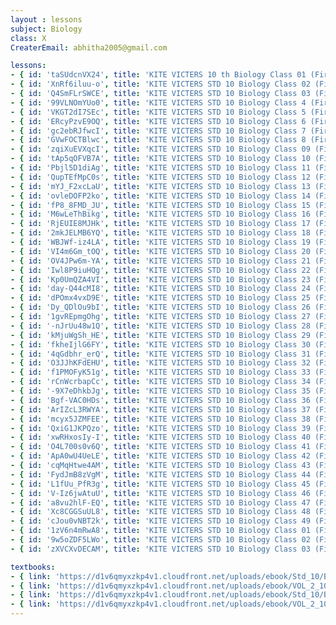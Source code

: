 ```yaml
--- 
layout : lessons 
subject: Biology
class: X
CreaterEmail: abhitha2005@gmail.com

lessons: 
- { id: 'taSUdcnVX24', title: 'KITE VICTERS 10 th Biology Class 01 (First Bell-ഫസ്റ്റ് ബെല്‍)' }
- { id: 'XnRf6iluu-o', title: 'KITE VICTERS STD 10 Biology Class 02 (First Bell-ഫസ്റ്റ് ബെല്‍)' }
- { id: 'Q4SmFLrSWCE', title: 'KITE VICTERS STD 10 Biology Class 03 (First Bell-ഫസ്റ്റ് ബെല്‍)' }
- { id: '99VLNOmYUo0', title: 'KITE VICTERS STD 10 Biology Class 4 (First Bell-ഫസ്റ്റ് ബെല്‍)' }
- { id: 'VKGT2dI7SEc', title: 'KITE VICTERS STD 10 Biology Class 5 (First Bell-ഫസ്റ്റ് ബെല്‍)' }
- { id: 'ERcyPzvE9OQ', title: 'KITE VICTERS STD 10 Biology Class 6 (First Bell-ഫസ്റ്റ് ബെല്‍)' }
- { id: 'gc2ebRJfwcI', title: 'KITE VICTERS STD 10 Biology Class 7 (First Bell-ഫസ്റ്റ് ബെല്‍)' }
- { id: 'GVwFOCTBlwc', title: 'KITE VICTERS STD 10 Biology Class 8 (First Bell-ഫസ്റ്റ് ബെല്‍)' }
- { id: 'zqiXuEVXqcI', title: 'KITE VICTERS STD 10 Biology Class 09 (First Bell-ഫസ്റ്റ് ബെല്‍)' }
- { id: 'tAp5qOFVB7A', title: 'KITE VICTERS STD 10 Biology Class 10 (First Bell-ഫസ്റ്റ് ബെല്‍)' }
- { id: 'Pbjl5D1diAg', title: 'KITE VICTERS STD 10 Biology Class 11 (First Bell-ഫസ്റ്റ് ബെല്‍)' }
- { id: 'QupTEfMpC0s', title: 'KITE VICTERS STD 10 Biology Class 12 (First Bell-ഫസ്റ്റ് ബെല്‍)' }
- { id: 'mYJ_F2xcLaU', title: 'KITE VICTERS STD 10 Biology Class 13 (First Bell-ഫസ്റ്റ് ബെല്‍)' }
- { id: 'ovleDOFP2ko', title: 'KITE VICTERS STD 10 Biology Class 14 (First Bell-ഫസ്റ്റ് ബെല്‍)' }
- { id: 'fP8_8FMD_JU', title: 'KITE VICTERS STD 10 Biology Class 15 (First Bell-ഫസ്റ്റ് ബെല്‍)' }
- { id: 'M6wLeThBikg', title: 'KITE VICTERS STD 10 Biology Class 16 (First Bell-ഫസ്റ്റ് ബെല്‍)' }
- { id: 'RjEUIE8MJHk', title: 'KITE VICTERS STD 10 Biology Class 17 (First Bell-ഫസ്റ്റ് ബെല്‍)' }
- { id: '2mkJELMB6YQ', title: 'KITE VICTERS STD 10 Biology Class 18 (First Bell-ഫസ്റ്റ് ബെല്‍)' }
- { id: 'WBJWf-iz4LA', title: 'KITE VICTERS STD 10 Biology Class 19 (First Bell-ഫസ്റ്റ് ബെല്‍)' }
- { id: 'VI4m6Gm_tOQ', title: 'KITE VICTERS STD 10 Biology Class 20 (First Bell-ഫസ്റ്റ് ബെല്‍)' }
- { id: 'OV4JPw6m-YA', title: 'KITE VICTERS STD 10 Biology Class 21 (First Bell-ഫസ്റ്റ് ബെല്‍)' }
- { id: 'Iwl8P9iuHQg', title: 'KITE VICTERS STD 10 Biology Class 22 (First Bell-ഫസ്റ്റ് ബെല്‍)' }
- { id: 'Kp0UmQZA4VI', title: 'KITE VICTERS STD 10 Biology Class 23 (First Bell-ഫസ്റ്റ് ബെല്‍)' }
- { id: 'day-Q44cMI8', title: 'KITE VICTERS STD 10 Biology Class 24 (First Bell-ഫസ്റ്റ് ബെല്‍)' }
- { id: 'dPOmx4vxD9E', title: 'KITE VICTERS STD 10 Biology Class 25 (First Bell-ഫസ്റ്റ് ബെല്‍)' }
- { id: 'Dy_QDlOu9bI', title: 'KITE VICTERS STD 10 Biology Class 26 (First Bell-ഫസ്റ്റ് ബെല്‍)' }
- { id: '1gvREpmgOhg', title: 'KITE VICTERS STD 10 Biology Class 27 (First Bell-ഫസ്റ്റ് ബെല്‍)' }
- { id: '-nJrUu48w1Q', title: 'KITE VICTERS STD 10 Biology Class 28 (First Bell-ഫസ്റ്റ് ബെല്‍)' }
- { id: 'kMjuWgSh_HE', title: 'KITE VICTERS STD 10 Biology Class 29 (First Bell-ഫസ്റ്റ് ബെല്‍)' }
- { id: 'fkheIjlG6FY', title: 'KITE VICTERS STD 10 Biology Class 30 (First Bell-ഫസ്റ്റ് ബെല്‍)' }
- { id: '4qGdbhr_erQ', title: 'KITE VICTERS STD 10 Biology Class 31 (First Bell-ഫസ്റ്റ് ബെല്‍)' }
- { id: 'O3JJhKFdEHU', title: 'KITE VICTERS STD 10 Biology Class 32 (First Bell-ഫസ്റ്റ് ബെല്‍)' }
- { id: 'f1PMOFyK51g', title: 'KITE VICTERS STD 10 Biology Class 33 (First Bell-ഫസ്റ്റ് ബെല്‍)' }
- { id: 'rCnWcrbapCc', title: 'KITE VICTERS STD 10 Biology Class 34 (First Bell-ഫസ്റ്റ് ബെല്‍)' }
- { id: '-9X7eDhkbJg', title: 'KITE VICTERS STD 10 Biology Class 35 (First Bell-ഫസ്റ്റ് ബെല്‍)' }
- { id: 'Bgf-VAC0HDs', title: 'KITE VICTERS STD 10 Biology Class 36 (First Bell-ഫസ്റ്റ് ബെല്‍)' }
- { id: 'ArIZcL3RWYA', title: 'KITE VICTERS STD 10 Biology Class 37 (First Bell-ഫസ്റ്റ് ബെല്‍)' }
- { id: 'mcyx5JZMFEE', title: 'KITE VICTERS STD 10 Biology Class 38 (First Bell-ഫസ്റ്റ് ബെല്‍)' }
- { id: 'QxiG1JKPQzo', title: 'KITE VICTERS STD 10 Biology Class 39 (First Bell-ഫസ്റ്റ് ബെല്‍)' }
- { id: 'xwRHxosIy-I', title: 'KITE VICTERS STD 10 Biology Class 40 (First Bell-ഫസ്റ്റ് ബെല്‍)' }
- { id: 'O4L700s0v6Q', title: 'KITE VICTERS STD 10 Biology Class 41 (First Bell-ഫസ്റ്റ് ബെല്‍)' }
- { id: 'ApA0wU4UeLE', title: 'KITE VICTERS STD 10 Biology Class 42 (First Bell-ഫസ്റ്റ് ബെല്‍)' }
- { id: 'cqMqHtwe4AM', title: 'KITE VICTERS STD 10 Biology Class 43 (First Bell-ഫസ്റ്റ് ബെല്‍)' }
- { id: 'FydJmB8zVgM', title: 'KITE VICTERS STD 10 Biology Class 44 (First Bell-ഫസ്റ്റ് ബെല്‍)' }
- { id: 'L1fUu_PfR3g', title: 'KITE VICTERS STD 10 Biology Class 45 (First Bell-ഫസ്റ്റ് ബെല്‍)' }
- { id: 'V-Iz6jwAtuU', title: 'KITE VICTERS STD 10 Biology Class 46 (First Bell-ഫസ്റ്റ് ബെല്‍)' }
- { id: 'a8vu2hlF-EQ', title: 'KITE VICTERS STD 10 Biology Class 47 (First Bell-ഫസ്റ്റ് ബെല്‍)' }
- { id: 'Xc8CGGSuUL8', title: 'KITE VICTERS STD 10 Biology Class 48 (First Bell-ഫസ്റ്റ് ബെല്‍)' }
- { id: 'cJou0vNBT2k', title: 'KITE VICTERS STD 10 Biology Class 49 (First Bell-ഫസ്റ്റ് ബെല്‍)' }
- { id: '1zV6n4mRwA8', title: 'KITE VICTERS STD 10 Biology Class 01 (First Bell-ഫസ്റ്റ് ബെല്‍) (Revision)' }
- { id: '9w5oZDF5LWo', title: 'KITE VICTERS STD 10 Biology Class 02 (First Bell-ഫസ്റ്റ് ബെല്‍) (Revision)' }
- { id: 'zXVCXvDECAM', title: 'KITE VICTERS STD 10 Biology Class 03 (First Bell-ഫസ്റ്റ് ബെല്‍) (Revision)' }

textbooks:
- { link: 'https://d1v6qmyxzkp4v1.cloudfront.net/uploads/ebook/Std_10/Biology_Eng_1/Biology_Eng_1.pdf', title: 'Biology Part -1' , medium: 'English' }
- { link: 'https://d1v6qmyxzkp4v1.cloudfront.net/uploads/ebook/VOL_2_10/Biology_English_2/Biology_English_2.pdf', title: 'Biology Part -2' , medium: 'English' }
- { link: 'https://d1v6qmyxzkp4v1.cloudfront.net/uploads/ebook/Std_10/Biology_Mal_1/Biology_Mal_1.pdf', title: 'Biology Part -1' , medium: 'Malayalam' }
- { link: 'https://d1v6qmyxzkp4v1.cloudfront.net/uploads/ebook/VOL_2_10/Biology_Malayalam_2/Biology_Malayalam_2.pdf', title: 'Biology Part -2' , medium: 'Malayalam' }
---
```


